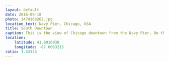 ```yaml
---
layout: default
date: 2016-09-18
photo: 1474168262.jpg
location_text: Navy Pier, Chicago, USA
title: South Downtown
caption: This is the view of Chicago downtown from the Navy Pier. On the bottom left one can see the famous Millenium Park.
location:
    latitude: 41.8916938
    longitude: -87.6063215
ratio: 1.33333
---
```

